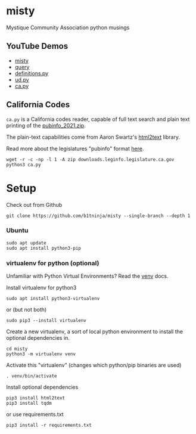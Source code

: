# misty
Mystique Community Association python musings

## YouTube Demos
- [misty](https://youtu.be/GPdXXqWufwQ)
- [query](https://youtu.be/r_sMrRFOs9o)
- [definitions.py](https://youtu.be/p3cHpwhZEfo)
- [ud.py](https://youtu.be/Rjo20dU0LGA)
- [ca.py](https://youtu.be/KEum-wb0A1M)

## California Codes

`ca.py` is a California codes reader, capable of full text search and plain text printing of the [pubinfo_2021.zip](https://downloads.leginfo.legislature.ca.gov/pubinfo_2021.zip).

The plain-text capabilities come from Aaron Swartz's [html2text](https://pypi.org/project/html2text/) library.

Read more about the legislatures "pubinfo" format [here](https://downloads.leginfo.legislature.ca.gov/pubinfo_Readme.pdf).

```shell
wget -r -c -np -l 1 -A zip downloads.leginfo.legislature.ca.gov
python3 ca.py
```

# Setup
Check out from Github
```shell
git clone https://github.com/b1tninja/misty --single-branch --depth 1
```

### Ubuntu
```shell
sudo apt update
sudo apt install python3-pip
```

### virtualenv for python (optional)
Unfamiliar with Python Virtual Environments? Read the [venv](https://docs.python.org/3/tutorial/venv.html) docs.

Install virtualenv for python3
```shell
sudo apt install python3-virtualenv
```
or (but not both) 
```shell
sudo pip3 --install virtualenv
```
Create a new virtualenv, a sort of local python environment to install the optional dependencies in.
```shell
cd misty
python3 -m virtualenv venv
```
Activate this "virtualenv" (changes which python/pip binaries are used)
```shell
. venv/bin/activate
```
Install optional dependencies
```shell
pip3 install html2text
pip3 install tqdm
```
or use requirements.txt
```shell
pip3 install -r requirements.txt
```

